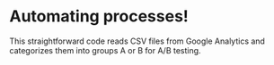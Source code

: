 # Automating processes!
This straightforward code reads CSV files from Google Analytics and categorizes them into groups A or B for A/B testing.






